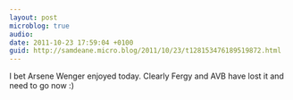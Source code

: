 ```yaml
---
layout: post
microblog: true
audio: 
date: 2011-10-23 17:59:04 +0100
guid: http://samdeane.micro.blog/2011/10/23/t128153476189519872.html
---
```

I bet Arsene Wenger enjoyed today. Clearly Fergy and AVB have lost it and need to go now :)
